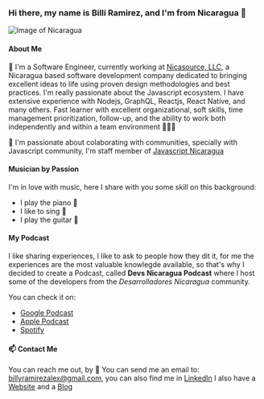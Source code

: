 ### Hi there, my name is Billi Ramirez, and I'm from Nicaragua 👋

![Image of Nicaragua](https://res.cloudinary.com/billiramirez/image/upload/v1596340685/IMG_20200726_164644-01_jo81wo.jpg)

#### About Me


🔭 I'm a Software Engineer, currently working at [Nicasource, LLC](http://nicasource.com/), a Nicaragua based software development company dedicated to bringing excellent ideas to life using proven design methodologies and best practices. 
I'm really passionate about the Javascript ecosystem. I have extensive experience with Nodejs, GraphQL, Reactjs, React Native, and many others. Fast learner with excellent organizational, soft skills, time management prioritization, follow-up, and the ability to work both independently and within a team environment 👨🏻‍💻


👯 I'm passionate about colaborating with communities, specially with Javascript community, I'm staff member of [Javascript Nicaragua](https://ni.js.org/)


#### Musician by Passion


I'm in love with music, here I share with you some skill on this background:
- I play the piano 🎹
- I like to sing 🎤 
- I play the guitar 🎸

#### My Podcast

I like sharing experiences, I like to ask to people how they dit it, for me the experiences are the most valuable knowlegde available, so that's why I decided to create a Podcast, called **Devs Nicaragua Podcast** where I host some of the developers from the *Desarrolladores Nicaragua* community.

You can check it on:

* [Google Podcast](https://www.google.com/podcasts?feed=aHR0cHM6Ly9hbmNob3IuZm0vcy80M2Y4ODVmYy9wb2RjYXN0L3Jzcw==)
* [Apple Podcast](https://podcasts.apple.com/ni/podcast/devs-nicaragua-podcast/id1545671855?l=en)
* [Spotify](https://open.spotify.com/show/5WZBkWvn2YwCrMijjHGA7A)

#### 📫 Contact Me

You can reach me out, by 
📧 You can send me an email to: [billyramirezalex@gmail.com](billyramirezalex@gmal.com), you can also find me in [LinkedIn](https://www.linkedin.com/in/billiramirez/)
I also have a [Website](https://www.billiramirez.dev/) and a [Blog](https://blog.billiramirez.dev/)
